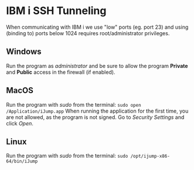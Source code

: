 # IBM i SSH Tunneling

When communicating with IBM i we use "low" ports (eg. port 23) and using (binding to) ports below 1024 requires root/administrator privileges.

## Windows

Run the program as *administrator* and be sure to allow the program **Private** and **Public** access in the firewall (if enabled).


## MacOS

Run the program with *sudo* from the terminal: ```sudo open /Application/iJump.app```
When running the application for the first time, you are not allowed, as the program is not signed. Go to *Security Settings* and click *Open*.

## Linux

Run the program with *sudo* from the terminal: ```sudo /opt/ijump-x86-64/bin/iJump```